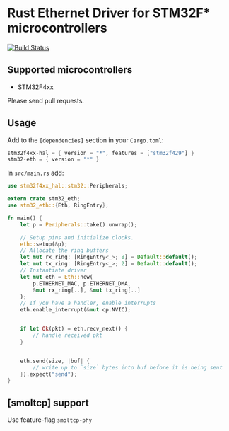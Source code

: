 # Rust Ethernet Driver for STM32F* microcontrollers

[![Build Status](https://travis-ci.org/astro/stm32-eth.svg?branch=master)](https://travis-ci.org/astro/stm32-eth)

## Supported microcontrollers

* STM32F4xx

Please send pull requests.


## Usage

Add to the `[dependencies]` section in your `Cargo.toml`:
```rust
stm32f4xx-hal = { version = "*", features = ["stm32f429"] }
stm32-eth = { version = "*" }
```

In `src/main.rs` add:
```rust
use stm32f4xx_hal::stm32::Peripherals;

extern crate stm32_eth;
use stm32_eth::{Eth, RingEntry};

fn main() {
    let p = Peripherals::take().unwrap();

    // Setup pins and initialize clocks.
    eth::setup(&p);
    // Allocate the ring buffers
    let mut rx_ring: [RingEntry<_>; 8] = Default::default();
    let mut tx_ring: [RingEntry<_>; 2] = Default::default();
    // Instantiate driver
    let mut eth = Eth::new(
        p.ETHERNET_MAC, p.ETHERNET_DMA,
        &mut rx_ring[..], &mut tx_ring[..]
    );
    // If you have a handler, enable interrupts
    eth.enable_interrupt(&mut cp.NVIC);


    if let Ok(pkt) = eth.recv_next() {
        // handle received pkt
    }


    eth.send(size, |buf| {
        // write up to `size` bytes into buf before it is being sent
    }).expect("send");
}
```

## [smoltcp] support

Use feature-flag `smoltcp-phy`
